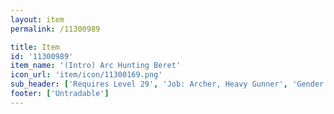 ```yaml
---
layout: item
permalink: /11300989

title: Item
id: '11300989'
item_name: '(Intro) Arc Hunting Beret'
icon_url: 'item/icon/11300169.png'
sub_header: ['Requires Level 29', 'Job: Archer, Heavy Gunner', 'Gender: All']
footer: ['Untradable']
---
```

